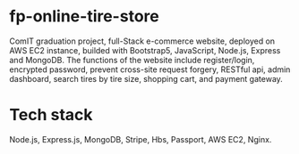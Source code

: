 # fp-online-tire-store
ComIT graduation project, full-Stack e-commerce website, deployed on AWS EC2 instance, builded with Bootstrap5, JavaScript, Node.js, Express and MongoDB. The functions of the website include register/login, encrypted password, prevent cross-site request forgery, RESTful api, admin dashboard, search tires by tire size, shopping cart, and payment gateway.

# Tech stack
Node.js, Express.js, MongoDB, Stripe, Hbs, Passport, AWS EC2, Nginx.
